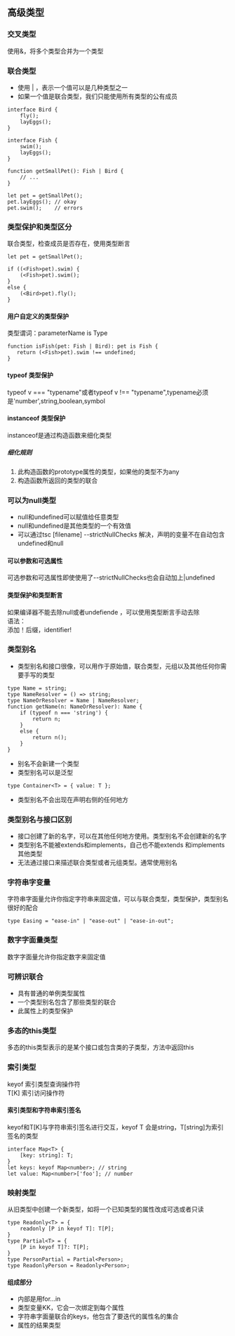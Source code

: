 ## 高级类型
### 交叉类型
 使用&，将多个类型合并为一个类型

### 联合类型
- 使用 | ，表示一个值可以是几种类型之一
- 如果一个值是联合类型，我们只能使用所有类型的公有成员
```
interface Bird {
    fly();
    layEggs();
}

interface Fish {
    swim();
    layEggs();
}

function getSmallPet(): Fish | Bird {
    // ...
}

let pet = getSmallPet();
pet.layEggs(); // okay
pet.swim();    // errors

```
### 类型保护和类型区分
联合类型，检查成员是否存在，使用类型断言
```
let pet = getSmallPet();

if ((<Fish>pet).swim) {
    (<Fish>pet).swim();
}
else {
    (<Bird>pet).fly();
}
```

#### 用户自定义的类型保护
 类型谓词：parameterName is Type 
 ```
 function isFish(pet: Fish | Bird): pet is Fish {
    return (<Fish>pet).swim !== undefined;
}
 ```
#### typeof 类型保护
typeof v === "typename"或者typeof v !== "typename",typename必须是'number',string,boolean,symbol

#### instanceof 类型保护
instanceof是通过构造函数来细化类型
##### 细化规则
1. 此构造函数的prototype属性的类型，如果他的类型不为any
2. 构造函数所返回的类型的联合

### 可以为null类型 
- null和undefined可以赋值给任意类型
- null和undefined是其他类型的一个有效值  
- 可以通过tsc [filename] --strictNullChecks 解决，声明的变量不在自动包含undefined和null

#### 可以参数和可选属性
可选参数和可选属性即使使用了--strictNullChecks也会自动加上|undefined

#### 类型保护和类型断言
如果编译器不能去除null或者undefiende ，可以使用类型断言手动去除  
语法：  
添加！后缀，identifier!

### 类型别名
- 类型别名和接口很像，可以用作于原始值，联合类型，元组以及其他任何你需要手写的类型
```
type Name = string;
type NameResolver = () => string;
type NameOrResolver = Name | NameResolver;
function getName(n: NameOrResolver): Name {
    if (typeof n === 'string') {
        return n;
    }
    else {
        return n();
    }
}
```
- 别名不会新建一个类型
- 类型别名可以是泛型
```
type Container<T> = { value: T };
```
- 类型别名不会出现在声明右侧的任何地方

### 类型别名与接口区别
- 接口创建了新的名字，可以在其他任何地方使用。类型别名不会创建新的名字
- 类型别名不能被extends和implements，自己也不能extends
和implements其他类型
- 无法通过接口来描述联合类型或者元组类型。通常使用别名

### 字符串字变量
字符串字面量允许你指定字符串来固定值，可以与联合类型，类型保护，类型别名很好的配合
```
type Easing = "ease-in" | "ease-out" | "ease-in-out";
```
### 数字字面量类型
数字字面量允许你指定数字来固定值

### 可辨识联合
- 具有普通的单例类型属性
- 一个类型别名包含了那些类型的联合
- 此属性上的类型保护

### 多态的this类型
多态的this类型表示的是某个接口或包含类的子类型，方法中返回this

### 索引类型
keyof 索引类型查询操作符  
T[K] 索引访问操作符

#### 索引类型和字符串索引签名
keyof和T[K]与字符串索引签名进行交互，keyof T 会是string，T[string]为索引签名的类型
```
interface Map<T> {
    [key: string]: T;
}
let keys: keyof Map<number>; // string
let value: Map<number>['foo']; // number
```
### 映射类型
从旧类型中创建一个新类型，如将一个已知类型的属性改成可选或者只读
```
type Readonly<T> = {
    readonly [P in keyof T]: T[P];
}
type Partial<T> = {
    [P in keyof T]?: T[P];
}
type PersonPartial = Partial<Person>;
type ReadonlyPerson = Readonly<Person>;
```
#### 组成部分
- 内部是用for...in
- 类型变量KK，它会一次绑定到每个属性
- 字符串字面量联合的keys，他包含了要迭代的属性名的集合
- 属性的结果类型
